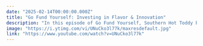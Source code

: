 ```yaml
---
date: "2025-02-14T00:00:00.000Z"
title: "Go Fund Yourself: Investing in Flavor & Innovation"
description: "In this episode of Go Fund Yourself, Southern Hot Toddy brings Southern charm to your glass, while Blind Barrels redefines whiskey discovery with exclusive tasting kits. Plus, see how Mode Mobile is transforming phones into income-generating assets and offering a unique investment opportunity."
image: "https://i.ytimg.com/vi/UNuCko3l77k/maxresdefault.jpg"
link: "https://www.youtube.com/watch?v=UNuCko3l77k"
---
```

